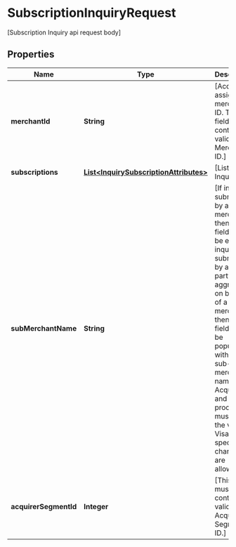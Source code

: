 

# SubscriptionInquiryRequest

[Subscription Inquiry api request body]

## Properties

| Name | Type | Description | Notes |
|------------ | ------------- | ------------- | -------------|
|**merchantId** | **String** | [Acquirer assigns the merchant ID. This field must contain a valid VAU Merchant ID.] |  |
|**subscriptions** | [**List&lt;InquirySubscriptionAttributes&gt;**](InquirySubscriptionAttributes.md) | [List of Inquiries] |  |
|**subMerchantName** | **String** | [If inquiry is submitted by a merchant, then this field must be empty. If inquiry is submitted by a third-party aggregator on behalf of a merchant, then this field must be populated with the sub-merchant name. Acquirers and processors must pass the value to Visa. No special characters are allowed.] |  [optional] |
|**acquirerSegmentId** | **Integer** | [This field must contain a valid VAU Acquirer Segment ID.] |  |



